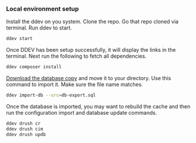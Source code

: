 ### Local environment setup

Install the ddev on you system.
Clone the repo. Go that repo cloned via terminal.
Run ddev to start.

```bash
ddev start
```

Once DDEV has been setup successfully, it will display the links in the terminal. Next run the following to fetch all dependencies.

```bash
ddev composer install
```

[Download the database copy](https://drive.google.com/file/d/1WRVMSSerDPAvzHyCc6UU-j8tCv2Chq9L/view?usp=sharing) and move it to your directory. Use this command to import it. Make sure the file name matches.

```bash
ddev import-db --src=db-export.sql
```

Once the database is imported, you may want to rebuild the cache and then run the configuration import and database update commands.

```bash
ddev drush cr
ddev drush cim
ddev drush updb
```
